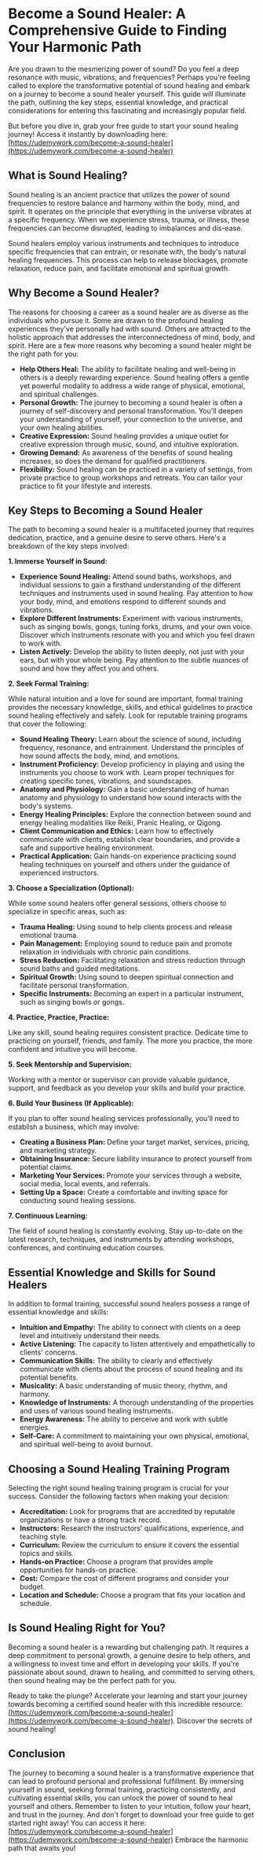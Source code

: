 # Become a Sound Healer: A Comprehensive Guide to Finding Your Harmonic Path

Are you drawn to the mesmerizing power of sound? Do you feel a deep resonance with music, vibrations, and frequencies? Perhaps you're feeling called to explore the transformative potential of sound healing and embark on a journey to become a sound healer yourself. This guide will illuminate the path, outlining the key steps, essential knowledge, and practical considerations for entering this fascinating and increasingly popular field.

But before you dive in, grab your free guide to start your sound healing journey! Access it instantly by downloading here: [https://udemywork.com/become-a-sound-healer](https://udemywork.com/become-a-sound-healer)

## What is Sound Healing?

Sound healing is an ancient practice that utilizes the power of sound frequencies to restore balance and harmony within the body, mind, and spirit. It operates on the principle that everything in the universe vibrates at a specific frequency. When we experience stress, trauma, or illness, these frequencies can become disrupted, leading to imbalances and dis-ease.

Sound healers employ various instruments and techniques to introduce specific frequencies that can entrain, or resonate with, the body's natural healing frequencies. This process can help to release blockages, promote relaxation, reduce pain, and facilitate emotional and spiritual growth.

## Why Become a Sound Healer?

The reasons for choosing a career as a sound healer are as diverse as the individuals who pursue it. Some are drawn to the profound healing experiences they've personally had with sound. Others are attracted to the holistic approach that addresses the interconnectedness of mind, body, and spirit. Here are a few more reasons why becoming a sound healer might be the right path for you:

*   **Help Others Heal:** The ability to facilitate healing and well-being in others is a deeply rewarding experience. Sound healing offers a gentle yet powerful modality to address a wide range of physical, emotional, and spiritual challenges.
*   **Personal Growth:** The journey to becoming a sound healer is often a journey of self-discovery and personal transformation. You'll deepen your understanding of yourself, your connection to the universe, and your own healing abilities.
*   **Creative Expression:** Sound healing provides a unique outlet for creative expression through music, sound, and intuitive exploration.
*   **Growing Demand:** As awareness of the benefits of sound healing increases, so does the demand for qualified practitioners.
*   **Flexibility:** Sound healing can be practiced in a variety of settings, from private practice to group workshops and retreats. You can tailor your practice to fit your lifestyle and interests.

## Key Steps to Becoming a Sound Healer

The path to becoming a sound healer is a multifaceted journey that requires dedication, practice, and a genuine desire to serve others. Here's a breakdown of the key steps involved:

**1. Immerse Yourself in Sound:**

*   **Experience Sound Healing:** Attend sound baths, workshops, and individual sessions to gain a firsthand understanding of the different techniques and instruments used in sound healing. Pay attention to how your body, mind, and emotions respond to different sounds and vibrations.
*   **Explore Different Instruments:** Experiment with various instruments, such as singing bowls, gongs, tuning forks, drums, and your own voice. Discover which instruments resonate with you and which you feel drawn to work with.
*   **Listen Actively:** Develop the ability to listen deeply, not just with your ears, but with your whole being. Pay attention to the subtle nuances of sound and how they affect you and others.

**2. Seek Formal Training:**

While natural intuition and a love for sound are important, formal training provides the necessary knowledge, skills, and ethical guidelines to practice sound healing effectively and safely. Look for reputable training programs that cover the following:

*   **Sound Healing Theory:** Learn about the science of sound, including frequency, resonance, and entrainment. Understand the principles of how sound affects the body, mind, and emotions.
*   **Instrument Proficiency:** Develop proficiency in playing and using the instruments you choose to work with. Learn proper techniques for creating specific tones, vibrations, and soundscapes.
*   **Anatomy and Physiology:** Gain a basic understanding of human anatomy and physiology to understand how sound interacts with the body's systems.
*   **Energy Healing Principles:** Explore the connection between sound and energy healing modalities like Reiki, Pranic Healing, or Qigong.
*   **Client Communication and Ethics:** Learn how to effectively communicate with clients, establish clear boundaries, and provide a safe and supportive healing environment.
*   **Practical Application:** Gain hands-on experience practicing sound healing techniques on yourself and others under the guidance of experienced instructors.

**3. Choose a Specialization (Optional):**

While some sound healers offer general sessions, others choose to specialize in specific areas, such as:

*   **Trauma Healing:** Using sound to help clients process and release emotional trauma.
*   **Pain Management:** Employing sound to reduce pain and promote relaxation in individuals with chronic pain conditions.
*   **Stress Reduction:** Facilitating relaxation and stress reduction through sound baths and guided meditations.
*   **Spiritual Growth:** Using sound to deepen spiritual connection and facilitate personal transformation.
*   **Specific Instruments:** Becoming an expert in a particular instrument, such as singing bowls or gongs.

**4. Practice, Practice, Practice:**

Like any skill, sound healing requires consistent practice. Dedicate time to practicing on yourself, friends, and family. The more you practice, the more confident and intuitive you will become.

**5. Seek Mentorship and Supervision:**

Working with a mentor or supervisor can provide valuable guidance, support, and feedback as you develop your skills and build your practice.

**6. Build Your Business (If Applicable):**

If you plan to offer sound healing services professionally, you'll need to establish a business, which may involve:

*   **Creating a Business Plan:** Define your target market, services, pricing, and marketing strategy.
*   **Obtaining Insurance:** Secure liability insurance to protect yourself from potential claims.
*   **Marketing Your Services:** Promote your services through a website, social media, local events, and referrals.
*   **Setting Up a Space:** Create a comfortable and inviting space for conducting sound healing sessions.

**7. Continuous Learning:**

The field of sound healing is constantly evolving. Stay up-to-date on the latest research, techniques, and instruments by attending workshops, conferences, and continuing education courses.

## Essential Knowledge and Skills for Sound Healers

In addition to formal training, successful sound healers possess a range of essential knowledge and skills:

*   **Intuition and Empathy:** The ability to connect with clients on a deep level and intuitively understand their needs.
*   **Active Listening:** The capacity to listen attentively and empathetically to clients' concerns.
*   **Communication Skills:** The ability to clearly and effectively communicate with clients about the process of sound healing and its potential benefits.
*   **Musicality:** A basic understanding of music theory, rhythm, and harmony.
*   **Knowledge of Instruments:** A thorough understanding of the properties and uses of various sound healing instruments.
*   **Energy Awareness:** The ability to perceive and work with subtle energies.
*   **Self-Care:** A commitment to maintaining your own physical, emotional, and spiritual well-being to avoid burnout.

## Choosing a Sound Healing Training Program

Selecting the right sound healing training program is crucial for your success. Consider the following factors when making your decision:

*   **Accreditation:** Look for programs that are accredited by reputable organizations or have a strong track record.
*   **Instructors:** Research the instructors' qualifications, experience, and teaching style.
*   **Curriculum:** Review the curriculum to ensure it covers the essential topics and skills.
*   **Hands-on Practice:** Choose a program that provides ample opportunities for hands-on practice.
*   **Cost:** Compare the cost of different programs and consider your budget.
*   **Location and Schedule:** Choose a program that fits your location and schedule.

## Is Sound Healing Right for You?

Becoming a sound healer is a rewarding but challenging path. It requires a deep commitment to personal growth, a genuine desire to help others, and a willingness to invest time and effort in developing your skills. If you're passionate about sound, drawn to healing, and committed to serving others, then sound healing may be the perfect path for you.

Ready to take the plunge? Accelerate your learning and start your journey towards becoming a certified sound healer with this incredible resource: [https://udemywork.com/become-a-sound-healer](https://udemywork.com/become-a-sound-healer). Discover the secrets of sound healing!

## Conclusion

The journey to becoming a sound healer is a transformative experience that can lead to profound personal and professional fulfillment. By immersing yourself in sound, seeking formal training, practicing consistently, and cultivating essential skills, you can unlock the power of sound to heal yourself and others. Remember to listen to your intuition, follow your heart, and trust in the journey. And don't forget to download your free guide to get started right away! You can access it here: [https://udemywork.com/become-a-sound-healer](https://udemywork.com/become-a-sound-healer) Embrace the harmonic path that awaits you!
